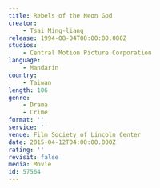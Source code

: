 ```yaml
---
title: Rebels of the Neon God
creator:
    - Tsai Ming-liang
release: 1994-08-04T00:00:00.000Z
studios:
    - Central Motion Picture Corporation
language:
    - Mandarin
country:
    - Taiwan
length: 106
genre:
    - Drama
    - Crime
format: ''
service: ''
venue: Film Society of Lincoln Center
date: 2015-04-12T04:00:00.000Z
rating: ''
revisit: false
media: Movie
id: 57564
---
```



